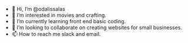 - 👋 Hi, I’m @odalissalas
- 👀 I’m interested in movies and crafting.
- 🌱 I’m currently learning front end basic coding.
- 💞️ I’m looking to collaborate on creating websites for small businesses.
- 📫 How to reach me slack and email.

<!---
odalissalas/odalissalas is a ✨ special ✨ repository because its `README.md` (this file) appears on your GitHub profile.
You can click the Preview link to take a look at your changes.
--->
